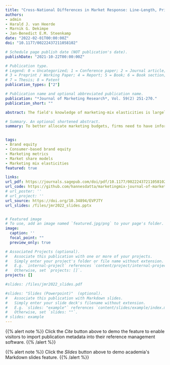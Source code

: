 ```yaml
---
title: "Cross-National Differences in Market Response: Line-Length, Price, and Distribution Elasticities in 14 Indo-Pacific Rim Economies"
authors:
- admin
- Harald J. van Heerde
- Marnik G. Dekimpe
- Jan-Benedict E.M. Steenkamp
date: "2022-02-01T00:00:00Z"
doi: "10.1177/00222437211058102"

# Schedule page publish date (NOT publication's date).
publishDate: "2021-10-22T00:00:00Z"

# Publication type.
# Legend: 0 = Uncategorized; 1 = Conference paper; 2 = Journal article;
# 3 = Preprint / Working Paper; 4 = Report; 5 = Book; 6 = Book section;
# 7 = Thesis; 8 = Patent
publication_types: ["2"]

# Publication name and optional abbreviated publication name.
publication: "*Journal of Marketing Research*, Vol. 59(2) 251-270."
publication_short: ""

abstract: The field's knowledge of marketing-mix elasticities is largely restricted to developed countries in the North-Atlantic region, even though other parts of the world—especially the Indo-Pacific Rim region—have become economic powerhouses. To better allocate marketing budgets, firms need to have information about marketing-mix elasticities for countries outside the North-Atlantic region. The authors use data covering over 1,600 brands from 14 product categories collected in 7 developed and 7 emerging Indo-Pacific Rim countries across more than 10 years to estimate marketing elasticities for line length, price, and distribution and examine which brand, category, and country factors influence these elasticities. Averaged across brands, categories, and countries, line-length elasticity is .459, price elasticity is −.422, and distribution elasticity is .368, but with substantial variation across brands, categories, and countries. Contrary to what has been suggested in previous research, the authors find no systematic differences in marketing responsiveness between emerging and developed economies. Instead, the key country-level factor driving elasticities is societal stratification, with Hofstede's measure of power inequality (power distance) as its cultural manifestation and income inequality as its economic manifestation. As the effects of virtually all brand, category, and country factors differ across the three marketing-mix instruments, the field needs new theorizing that is contingent on the marketing-mix instrument studied.

# Summary. An optional shortened abstract.
summary: To better allocate marketing budgets, firms need to have information about marketing-mix elasticities for countries outside the North-Atlantic region. We estimate marketing elasticities for more than 1,600 brands from 7 developed and 7 emerging Indo-Pacific Rim countries.


tags:
- Brand equity
- Consumer-based brand equity
- Marketing metrics
- Market share models
- Marketing mix elasticities
featured: true

links:
url_pdf: https://journals.sagepub.com/doi/pdf/10.1177/00222437211058102
url_code: https://github.com/hannesdatta/marketingmix-journal-of-marketing-research
# url_poster: ''
# url_project: ''
url_source: https://doi.org/10.34894/EVPJTY
url_slides: /files/jmr2022_slides.pptx


# Featured image
# To use, add an image named `featured.jpg/png` to your page's folder.
image:
  caption: ''
  focal_point: ""
  preview_only: true

# Associated Projects (optional).
#   Associate this publication with one or more of your projects.
#   Simply enter your project's folder or file name without extension.
#   E.g. `internal-project` references `content/project/internal-project/index.md`.
#   Otherwise, set `projects: []`.
projects: []

#slides: /files/jmr2022_slides.pdf

#slides: "Slides (Powerpoint)"  (optional).
#   Associate this publication with Markdown slides.
#   Simply enter your slide deck's filename without extension.
#   E.g. `slides: "example"` references `content/slides/example/index.md`.
#   Otherwise, set `slides: ""`.
# slides: example
---
```


{{% alert note %}}
Click the *Cite* button above to demo the feature to enable visitors to import publication metadata into their reference management software.
{{% /alert %}}

{{% alert note %}}
Click the *Slides* button above to demo academia's Markdown slides feature.
{{% /alert %}}

<!-- Supplementary notes can be added here, including [code and math](https://sourcethemes.com/academic/docs/writing-markdown-latex/). -->
